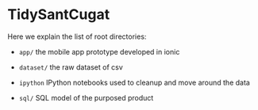 # TidySantCugat

Here we explain the list of root directories:

* `app/` the mobile app prototype developed in ionic

* `dataset/` the raw dataset of csv

* `ipython` IPython notebooks used to cleanup and move around the data

* `sql/` SQL model of the purposed product

